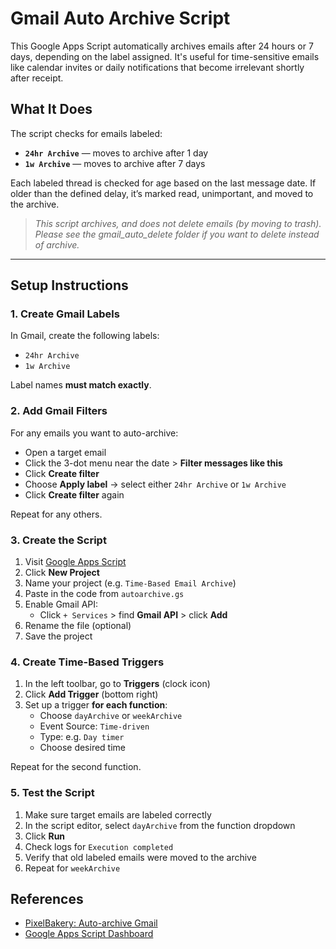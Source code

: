 # Gmail Auto Archive Script

This Google Apps Script automatically archives emails after 24 hours or 7 days, depending on the label assigned. It's useful for time-sensitive emails like calendar invites or daily notifications that become irrelevant shortly after receipt.

## What It Does

The script checks for emails labeled:
- **`24hr Archive`** — moves to archive after 1 day
- **`1w Archive`** — moves to archive after 7 days

Each labeled thread is checked for age based on the last message date. If older than the defined delay, it’s marked read, unimportant, and moved to the archive.

> *This script archives, and does not delete emails (by moving to trash). Please see the gmail_auto_delete folder if you want to delete instead of archive.*

---

## Setup Instructions

### 1. Create Gmail Labels

In Gmail, create the following labels:
- `24hr Archive`
- `1w Archive`

Label names **must match exactly**.


### 2. Add Gmail Filters

For any emails you want to auto-archive:
- Open a target email
- Click the 3-dot menu near the date > **Filter messages like this**
- Click **Create filter**
- Choose **Apply label** → select either `24hr Archive` or `1w Archive`
- Click **Create filter** again

Repeat for any others.


### 3. Create the Script

1. Visit [Google Apps Script](https://script.google.com/home/start)  
2. Click **New Project**  
3. Name your project (e.g. `Time-Based Email Archive`)  
4. Paste in the code from `autoarchive.gs`  
5. Enable Gmail API:  
   - Click `+ Services` > find **Gmail API** > click **Add**  
6. Rename the file (optional)  
7. Save the project


### 4. Create Time-Based Triggers

1. In the left toolbar, go to **Triggers** (clock icon)  
2. Click **Add Trigger** (bottom right)  
3. Set up a trigger **for each function**:
   - Choose `dayArchive` or `weekArchive`
   - Event Source: `Time-driven`
   - Type: e.g. `Day timer`
   - Choose desired time

Repeat for the second function.


### 5. Test the Script

1. Make sure target emails are labeled correctly  
2. In the script editor, select `dayArchive` from the function dropdown  
3. Click **Run**  
4. Check logs for `Execution completed`  
5. Verify that old labeled emails were moved to the archive  
6. Repeat for `weekArchive`


## References

- [PixelBakery: Auto-archive Gmail](https://pixelbakery.com/recipes/gmail-automatically-delete-or-archive-emails)
- [Google Apps Script Dashboard](https://script.google.com/home/start)
